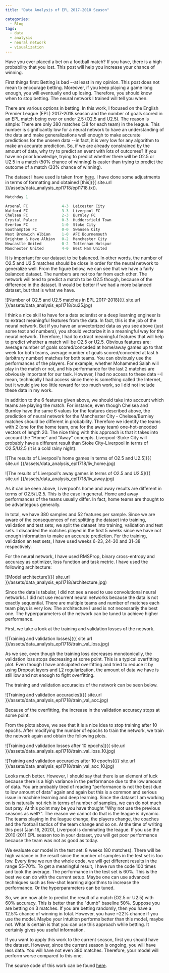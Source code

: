 ```yaml
---
title: "Data Analysis of EPL 2017-2018 Season"

categories:
  - Blog
tags:
  - data
  - analysis
  - neural network
  - visualization
---
```


Have you ever placed a bet on a football match? If you have, there is a high probability that you lost. This post will help you increase your chance of winning.

First things first: Betting is bad --at least in my opinion. This post does not mean to encourage betting. Moreover, if you keep playing a game long enough, you will eventually end up losing. Therefore, you should know when to stop betting. The neural network I trained will tell you when.

There are various options in betting. In this work, I focused on the English Premier League (EPL) 2017-2018 season and the number of goals scored in an EPL match being over or under 2.5 (O2.5 and U2.5). The reason is simple: There are only 380 matches (38 for each team) in the league. This number is significantly low for a neural network to have an understanding of the data and make generalizations well enough to make accurate predictions for the unseen data --in fact, it is very low for any algorithm to make an accurate prediction. So, if we are already constrained by the amount of data, why try to predict an event with lots of outcomes? If you have no prior knowledge, trying to predict whether there will be O2.5 or U2.5 in a match (50% chance of winning) is easier than trying to predict the outcome of a match (33% chance of winning).

The dataset I have used is taken from <a href="https://github.com/openfootball/england/tree/master/2017-18">here</a>. I have done some adjustments in terms of formatting and obtained [this]({{ site.url }}/assets/data_analysis_epl1718/epl1718.txt).

```python
Matchday 1

Arsenal FC               4-3  Leicester City
Watford FC               3-3  Liverpool FC
Chelsea FC               2-3  Burnley FC
Crystal Palace           0-3  Huddersfield Town
Everton FC               1-0  Stoke City
Southampton FC           0-0  Swansea City
West Bromwich Albion     1-0  AFC Bournemouth
Brighton & Hove Albion   0-2  Manchester City
Newcastle United         0-2  Tottenham Hotspur
Manchester United        4-0  West Ham United
```

It is important for our dataset to be balanced. In other words, the number of O2.5 and U2.5 matches should be close in order for the neural network to generalize well. From the figure below, we can see that we have a fairly balanced dataset. The numbers are not too far from each other. The network will tend to predict a match to be O2.5 though, because of the difference in the dataset. It would be better if we had a more balanced dataset, but that is what we have.

![Number of O2.5 and U2.5 matches in EPL 2017-2018]({{ site.url }}/assets/data_analysis_epl1718/ou25.jpg)

I think a nice skill to have for a data scientist or a deep learning engineer is to extract meaningful features from the data. In fact, this is the job of the neural network. But if you have an unvectorized data as you see above (just some text and numbers), you should vectorize it in a meaningful way for the neural network. Therefore, I had to extract meaningful features that will help to predict whether a match will be O2.5 or U2.5. Obvious features are: average number of goals scored/conceded at home/away games up to that week for both teams, average number of goals scored/conceded at last 5 (arbitrary number) matches for both teams. You can obviously use the performances of the players. For example, whether Mohammed Salah will play in the match or not, and his performance for the last 2 matches are obviously important for our task. However, I had no access to these data --I mean, technically I had  access since there is something called the Internet, but it would give too little reward for too much work, so I did not include these data in my work.

In addition to the 6 features given above, we should take into account which teams are playing the match. For instance, even though Chelsea and Burnley have the same 6 values for the features described above, the prediction of neural network for the Manchester City - Chelsea/Burnley matches should be different in probability. Therefore we identify the teams with 2 (one for the home team, one for the away team) one-hot-encoded vectors of length 20. The nice thing with this approach is that it takes into account the "Home" and "Away" concepts. Liverpool-Stoke City will probably have a different result than Stoke City-Liverpool in terms of O2.5/U2.5 (it is a cold rainy night).

![The results of Liverpool's home games in terms of O2.5 and U2.5]({{ site.url }}/assets/data_analysis_epl1718/liv_home.jpg)

![The results of Liverpool's away games in terms of O2.5 and U2.5]({{ site.url }}/assets/data_analysis_epl1718/liv_away.jpg)

As it can be seen above, Liverpool's home and away results are different in terms of O2.5/U2.5. This is the case in general. Home and away performances of the teams usually differ. In fact, home teams are thought to be advantegous generally.

In total, we have 380 samples and 52 features per sample. Since we are aware of the consequences of not splitting the dataset into training, validation and test sets; we split the dataset into training, validation and test sets. I discarded the matches played in the first 5 weeks since we have not enough information to make an accurate prediction. For the training, validation an test sets, I have used weeks 6-23, 24-30 and 31-38 respectively.

For the neural network, I have used RMSProp, binary cross-entropy and accuracy as optimizer, loss function and task metric. I have used the following architecture:

![Model architecture]({{ site.url }}/assets/data_analysis_epl1718/architecture.jpg)

Since the data is tabular, I did not see a need to use convolutional neural networks. I did not use recurrent neural networks because the data is not exactly sequential. There are multiple teams and number of matches each team plays is very low. The architecture I used is not necessarily the best one. The hyperparameters of the network can be tuned to achieve higher performance.

First, we take a look at the training and validation losses of the network.

![Training and validation losses]({{ site.url }}/assets/data_analysis_epl1718/train_val_loss.jpg)

As we see, even though the training loss decreases monotonically, the validation loss stops decreasing at some point. This is a typical overfitting plot. Even though I have anticipated overfitting and tried to reduce it by using Dropout layers and L2 regularization, the amount of data we have is still low and not enough to fight overfitting.

The training and validation accuracies of the network can be seen below.

![Training and validation accuracies]({{ site.url }}/assets/data_analysis_epl1718/train_val_acc.jpg)

Because of the overfitting, the increase in the validation accuracy stops at some point.

From the plots above, we see that it is a nice idea to stop training after 10 epochs. After modifying the number of epochs to train the network, we train the network again and obtain the following plots.

![Training and validation losses after 10 epochs]({{ site.url }}/assets/data_analysis_epl1718/train_val_loss_10.jpg)

![Training and validation accuracies after 10 epochs]({{ site.url }}/assets/data_analysis_epl1718/train_val_acc_10.jpg)

Looks much better. However, I should say that there is an element of luck because there is a high variance in the performance due to the low amount of data. You are probably tired of reading "performance is not the best due to low amount of data" again and again but this is a common and serious issue in machine learning and deep learning. Since the dataset I am working on is naturally not rich in terms of number of samples, we can do not much but pray. At this point may be you have thought "Why not use the previous seasons as well?". The reason we cannot do that is the league is dynamic. The teams playing in the league change, the players change, the coaches and the football tactics of the team change and so on. At the time of writing this post (Jan 16, 2020), Liverpool is dominating the league. If you use the 2010-2011 EPL season too in your dataset, you will get poor performance because the team was not as good as today.

We evaluate our model in the test set: 8 weeks (80 matches). There will be high variance in the result since the number of samples in the test set is too low. Every time we run the whole code, we will get different results in the range 55-70%. To get a meaningful result, I have run the code 100 times and took the average. The performance in the test set is 60%. This is the best we can do with the current setup. Maybe one can use advanced techniques such as few-shot learning algorithms to increase the performance. Or the hyperparameters can be tuned.

So, we are now able to predict the result of a match (O2.5 or U2.5) with 60% accuracy. This is better than the "dumb" baseline 50%. Suppose you are betting on 3 matches. If you are betting randomly, then you have a 12.5% chance of winning in total. However, you have ~22% chance if you use the model. Maybe your intuition performs better than this model, maybe not. What is certain is that you can use this approach while betting. It certainly gives you useful information.

If you want to apply this work to the current season, first you should have the dataset. However, since the current season is ongoing, you will have less data. You will have not even 380 matches. Therefore, your model will perform worse compared to this one.

The source code of this work can be found <a href="https://github.com/alperengormez/data-analysis-epl1718">here</a>.
